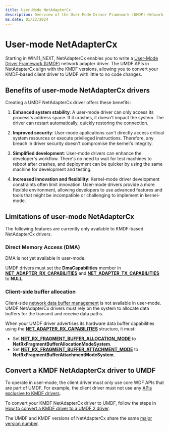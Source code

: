 ```yaml
---
title: User-Mode NetAdapterCx
description: Overview of the User-Mode Driver Framework (UMDF) Network Adapter WDF Class Extension (NetAdapterCx).
ms.date: 01/22/2024
---
```


# User-mode NetAdapterCx
 
Starting in WIN11_NEXT, NetAdapterCx enables you to write a [User-Mode Driver Framework (UMDF)](/wdf/getting-started-with-umdf-version-2.md) network adapter driver. The UMDF APIs in NetAdapterCx align with the KMDF versions, allowing you to convert your KMDF-based client driver to UMDF with little to no code changes.

## Benefits of user-mode NetAdapterCx drivers

Creating a UMDF NetAdapterCx driver offers these benefits:

1. **Enhanced system stability**: A user-mode driver can only access its process's address space. If it crashes, it doesn't impact the system. The driver can restart automatically, quickly restoring the connection.

1. **Improved security**: User-mode applications can't directly access critical system resources or execute privileged instructions. Therefore, any breach in driver security doesn't compromise the kernel's integrity.
 
1. **Simplified development**: User-mode drivers can enhance the developer's workflow. There's no need to wait for test machines to reboot after crashes, and deployment can be quicker by using the same machine for development and testing.
 
1. **Increased innovation and flexibility**: Kernel-mode driver development constraints often limit innovation. User-mode drivers provide a more flexible environment, allowing developers to use advanced features and tools that might be incompatible or challenging to implement in kernel-mode. 

## Limitations of user-mode NetAdapterCx

The following features are currently only available to KMDF-based NetAdapterCx drivers.

### Direct Memory Access (DMA)

DMA is not yet available in user-mode. 

UMDF drivers must set the **DmaCapabilities** member in 
[**NET_ADAPTER_RX_CAPABILITIES**](/windows-hardware/drivers/ddi/netadapter/ns-netadapter-_net_adapter_rx_capabilities) and [**NET_ADAPTER_TX_CAPABILITIES**](/windows-hardware/drivers/ddi/netadapter/ns-netadapter-_net_adapter_tx_capabilities) to **NULL**.

### Client-side buffer allocation

Client-side [network data buffer management](network-data-buffer-management.md) is not available in user-mode. UMDF NetAdapterCx drivers must rely on the system to allocate data buffers for the transmit and receive data paths. 

When your UMDF driver advertises its hardware data buffer capabilities using the [**NET_ADAPTER_RX_CAPABILITIES**](/windows-hardware/drivers/ddi/netadapter/ns-netadapter-_net_adapter_rx_capabilities) structure, it must:

- Set [**NET_RX_FRAGMENT_BUFFER_ALLOCATION_MODE**](/windows-hardware/drivers/ddi/netadapter/ne-netadapter-_net_rx_fragment_buffer_allocation_mode) to **NetRxFragmentBufferAllocationModeSystem**. 
- Set [**NET_RX_FRAGMENT_BUFFER_ATTACHMENT_MODE**](/windows-hardware/drivers/ddi/netadapter/ne-netadapter-_net_rx_fragment_buffer_attachment_mode) to **NetRxFragmentBufferAttachmentModeSystem**. 

## Convert a KMDF NetAdapterCx driver to UMDF

To operate in user-mode, the client driver must only use core WDF APIs that are part of UMDF. For example, the client driver must not use any [APIs exclusive to KMDF drivers](../wdf/comparing-umdf-2-0-functionality-to-kmdf.md).

To convert your KMDF NetAdapterCx driver to UMDF, follow the steps in [How to convert a KMDF driver to a UMDF 2 driver](../wdf/how-to-generate-a-umdf-driver-from-a-kmdf-driver.md).

The UMDF and KMDF versions of NetAdapterCx share the same [major version number](netadaptercx-version-overview.md).
